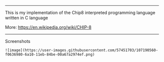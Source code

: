 ---------------------------------------------------------------------------------------
This is my implementation of the Chip8 interpreted programming language written in C language

More: https://en.wikipedia.org/wiki/CHIP-8

---------------------------------------------------------------------------------------

Screenshots
```````````
![image](https://user-images.githubusercontent.com/57451703/107190560-f0636980-6a10-11eb-84be-00a67a2974ef.png)
